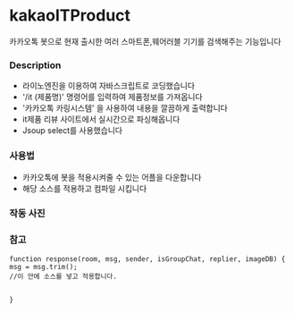 # kakaoITProduct
카카오톡 봇으로 현재 출시한 여러 스마트폰,웨어러블 기기를 검색해주는 기능입니다

### Description
- 라이노엔진을 이용하여 자바스크립트로 코딩했습니다
- '/it (제품명)' 명령어를 입력하여 제품정보를 가져옵니다
- '카카오톡 카링시스템' 을 사용하여 내용을 깔끔하게 출력합니다
- it제품 리뷰 사이트에서 실시간으로 파싱해옵니다
- Jsoup select를 사용했습니다


### 사용법
- 카카오톡에 봇을 적용시켜줄 수 있는 어플을 다운합니다
- 해당 소스를 적용하고 컴파일 시킵니다

### 작동 사진


### 참고
```
function response(room, msg, sender, isGroupChat, replier, imageDB) {
msg = msg.trim();
//이 안에 소스를 넣고 적용합니다.


}
```
